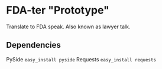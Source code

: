 FDA-ter "Prototype"
===================

Translate to FDA speak. Also known as lawyer talk.

## Dependencies
PySide `easy_install pyside`
Requests `easy_install requests`
